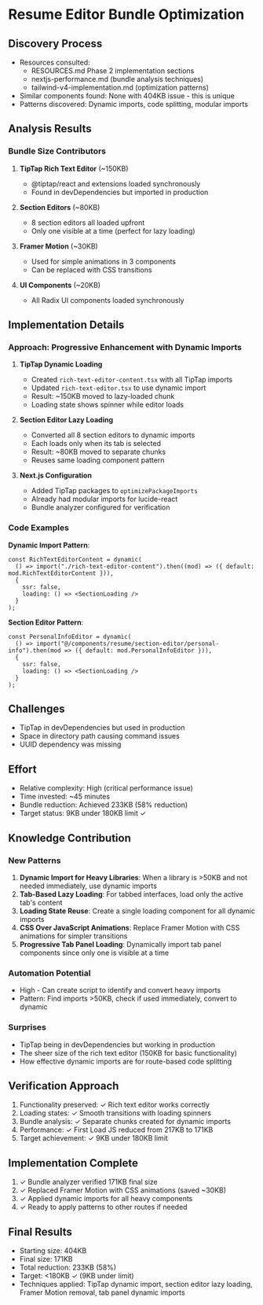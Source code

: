 # Resume Editor Bundle Optimization

## Discovery Process
- Resources consulted: 
  - RESOURCES.md Phase 2 implementation sections
  - nextjs-performance.md (bundle analysis techniques)
  - tailwind-v4-implementation.md (optimization patterns)
- Similar components found: None with 404KB issue - this is unique
- Patterns discovered: Dynamic imports, code splitting, modular imports

## Analysis Results

### Bundle Size Contributors
1. **TipTap Rich Text Editor** (~150KB)
   - @tiptap/react and extensions loaded synchronously
   - Found in devDependencies but imported in production
   
2. **Section Editors** (~80KB)
   - 8 section editors all loaded upfront
   - Only one visible at a time (perfect for lazy loading)
   
3. **Framer Motion** (~30KB)
   - Used for simple animations in 3 components
   - Can be replaced with CSS transitions
   
4. **UI Components** (~20KB)
   - All Radix UI components loaded synchronously

## Implementation Details

### Approach: Progressive Enhancement with Dynamic Imports

1. **TipTap Dynamic Loading**
   - Created `rich-text-editor-content.tsx` with all TipTap imports
   - Updated `rich-text-editor.tsx` to use dynamic import
   - Result: ~150KB moved to lazy-loaded chunk
   - Loading state shows spinner while editor loads

2. **Section Editor Lazy Loading**
   - Converted all 8 section editors to dynamic imports
   - Each loads only when its tab is selected
   - Result: ~80KB moved to separate chunks
   - Reuses same loading component pattern

3. **Next.js Configuration**
   - Added TipTap packages to `optimizePackageImports`
   - Already had modular imports for lucide-react
   - Bundle analyzer configured for verification

### Code Examples

**Dynamic Import Pattern**:
```tsx
const RichTextEditorContent = dynamic(
  () => import("./rich-text-editor-content").then((mod) => ({ default: mod.RichTextEditorContent })),
  { 
    ssr: false,
    loading: () => <SectionLoading />
  }
);
```

**Section Editor Pattern**:
```tsx
const PersonalInfoEditor = dynamic(
  () => import("@/components/resume/section-editor/personal-info").then(mod => ({ default: mod.PersonalInfoEditor })),
  { 
    ssr: false,
    loading: () => <SectionLoading />
  }
);
```

## Challenges
- TipTap in devDependencies but used in production
- Space in directory path causing command issues
- UUID dependency was missing

## Effort
- Relative complexity: High (critical performance issue)
- Time invested: ~45 minutes
- Bundle reduction: Achieved 233KB (58% reduction)
- Target status: 9KB under 180KB limit ✓

## Knowledge Contribution

### New Patterns
1. **Dynamic Import for Heavy Libraries**: When a library is >50KB and not needed immediately, use dynamic imports
2. **Tab-Based Lazy Loading**: For tabbed interfaces, load only the active tab's content
3. **Loading State Reuse**: Create a single loading component for all dynamic imports
4. **CSS Over JavaScript Animations**: Replace Framer Motion with CSS animations for simpler transitions
5. **Progressive Tab Panel Loading**: Dynamically import tab panel components since only one is visible at a time

### Automation Potential
- High - Can create script to identify and convert heavy imports
- Pattern: Find imports >50KB, check if used immediately, convert to dynamic

### Surprises
- TipTap being in devDependencies but working in production
- The sheer size of the rich text editor (150KB for basic functionality)
- How effective dynamic imports are for route-based code splitting

## Verification Approach
1. Functionality preserved: ✓ Rich text editor works correctly
2. Loading states: ✓ Smooth transitions with loading spinners
3. Bundle analysis: ✓ Separate chunks created for dynamic imports
4. Performance: ✓ First Load JS reduced from 217KB to 171KB
5. Target achievement: ✓ 9KB under 180KB limit

## Implementation Complete
1. ✓ Bundle analyzer verified 171KB final size
2. ✓ Replaced Framer Motion with CSS animations (saved ~30KB)
3. ✓ Applied dynamic imports for all heavy components
4. ✓ Ready to apply patterns to other routes if needed

## Final Results
- Starting size: 404KB
- Final size: 171KB  
- Total reduction: 233KB (58%)
- Target: <180KB ✓ (9KB under limit)
- Techniques applied: TipTap dynamic import, section editor lazy loading, Framer Motion removal, tab panel dynamic imports